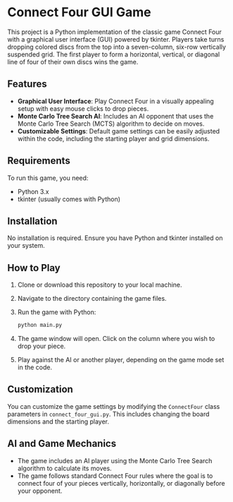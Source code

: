 

# Connect Four GUI Game

This project is a Python implementation of the classic game Connect Four with a graphical user interface (GUI) powered by tkinter. Players take turns dropping colored discs from the top into a seven-column, six-row vertically suspended grid. The first player to form a horizontal, vertical, or diagonal line of four of their own discs wins the game.

## Features

- **Graphical User Interface**: Play Connect Four in a visually appealing setup with easy mouse clicks to drop pieces.
- **Monte Carlo Tree Search AI**: Includes an AI opponent that uses the Monte Carlo Tree Search (MCTS) algorithm to decide on moves.
- **Customizable Settings**: Default game settings can be easily adjusted within the code, including the starting player and grid dimensions.

## Requirements

To run this game, you need:

- Python 3.x
- tkinter (usually comes with Python)

## Installation

No installation is required. Ensure you have Python and tkinter installed on your system.

## How to Play

1. Clone or download this repository to your local machine.
2. Navigate to the directory containing the game files.
3. Run the game with Python:

    ```bash
    python main.py
    ```

4. The game window will open. Click on the column where you wish to drop your piece.
5. Play against the AI or another player, depending on the game mode set in the code.

## Customization

You can customize the game settings by modifying the `ConnectFour` class parameters in `connect_four_gui.py`. This includes changing the board dimensions and the starting player.

## AI and Game Mechanics

- The game includes an AI player using the Monte Carlo Tree Search algorithm to calculate its moves. 
- The game follows standard Connect Four rules where the goal is to connect four of your pieces vertically, horizontally, or diagonally before your opponent.
